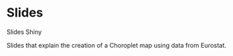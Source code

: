 # Slides
Slides Shiny 

Slides that explain the creation of a Choroplet map using data from Eurostat. 


